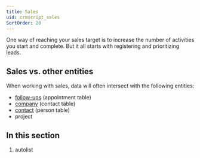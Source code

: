 ```yaml
---
title: Sales
uid: crmscript_sales
SortOrder: 20
---
```


One way of reaching your sales target is to increase the number of activities you start and complete. But it all starts with registering and prioritizing leads.

## Sales vs. other entities

When working with sales, data will often intersect with the following entities:

* [follow-ups](../follow-ups/follow-ups.md) (appointment table)
* [company](../persons-and-organizations/company.md) (contact table)
* [contact](../persons-and-organizations/customer.md) (person table)
* project

## In this section

1. autolist
